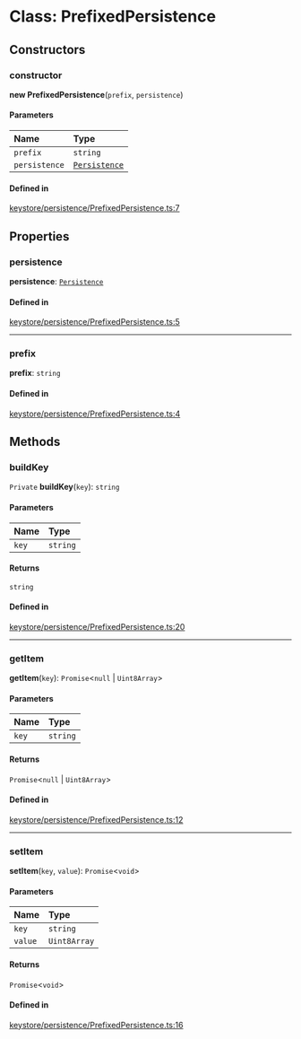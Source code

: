 <!---->
# Class: PrefixedPersistence

## Constructors

### constructor

**new PrefixedPersistence**(`prefix`, `persistence`)

#### Parameters

| Name | Type |
| :------ | :------ |
| `prefix` | `string` |
| `persistence` | [`Persistence`](../interfaces/Persistence.md) |

#### Defined in

[keystore/persistence/PrefixedPersistence.ts:7](https://github.com/xmtp/xmtp-js/blob/ff53c33/src/keystore/persistence/PrefixedPersistence.ts#L7)

## Properties

### persistence

 **persistence**: [`Persistence`](../interfaces/Persistence.md)

#### Defined in

[keystore/persistence/PrefixedPersistence.ts:5](https://github.com/xmtp/xmtp-js/blob/ff53c33/src/keystore/persistence/PrefixedPersistence.ts#L5)

___

### prefix

 **prefix**: `string`

#### Defined in

[keystore/persistence/PrefixedPersistence.ts:4](https://github.com/xmtp/xmtp-js/blob/ff53c33/src/keystore/persistence/PrefixedPersistence.ts#L4)

## Methods

### buildKey

`Private` **buildKey**(`key`): `string`

#### Parameters

| Name | Type |
| :------ | :------ |
| `key` | `string` |

#### Returns

`string`

#### Defined in

[keystore/persistence/PrefixedPersistence.ts:20](https://github.com/xmtp/xmtp-js/blob/ff53c33/src/keystore/persistence/PrefixedPersistence.ts#L20)

___

### getItem

**getItem**(`key`): `Promise`<``null`` \| `Uint8Array`\>

#### Parameters

| Name | Type |
| :------ | :------ |
| `key` | `string` |

#### Returns

`Promise`<``null`` \| `Uint8Array`\>

#### Defined in

[keystore/persistence/PrefixedPersistence.ts:12](https://github.com/xmtp/xmtp-js/blob/ff53c33/src/keystore/persistence/PrefixedPersistence.ts#L12)

___

### setItem

**setItem**(`key`, `value`): `Promise`<`void`\>

#### Parameters

| Name | Type |
| :------ | :------ |
| `key` | `string` |
| `value` | `Uint8Array` |

#### Returns

`Promise`<`void`\>

#### Defined in

[keystore/persistence/PrefixedPersistence.ts:16](https://github.com/xmtp/xmtp-js/blob/ff53c33/src/keystore/persistence/PrefixedPersistence.ts#L16)
